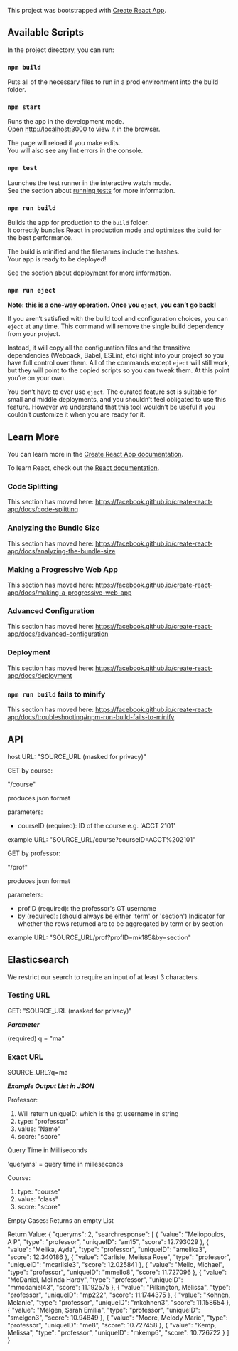 This project was bootstrapped with [Create React App](https://github.com/facebook/create-react-app).

## Available Scripts

In the project directory, you can run:

### `npm build`
Puts all of the necessary files to run in a prod environment into the build folder.

### `npm start`

Runs the app in the development mode.<br />
Open [http://localhost:3000](http://localhost:3000) to view it in the browser.

The page will reload if you make edits.<br />
You will also see any lint errors in the console.

### `npm test`

Launches the test runner in the interactive watch mode.<br />
See the section about [running tests](https://facebook.github.io/create-react-app/docs/running-tests) for more information.

### `npm run build`

Builds the app for production to the `build` folder.<br />
It correctly bundles React in production mode and optimizes the build for the best performance.

The build is minified and the filenames include the hashes.<br />
Your app is ready to be deployed!

See the section about [deployment](https://facebook.github.io/create-react-app/docs/deployment) for more information.

### `npm run eject`

**Note: this is a one-way operation. Once you `eject`, you can’t go back!**

If you aren’t satisfied with the build tool and configuration choices, you can `eject` at any time. This command will remove the single build dependency from your project.

Instead, it will copy all the configuration files and the transitive dependencies (Webpack, Babel, ESLint, etc) right into your project so you have full control over them. All of the commands except `eject` will still work, but they will point to the copied scripts so you can tweak them. At this point you’re on your own.

You don’t have to ever use `eject`. The curated feature set is suitable for small and middle deployments, and you shouldn’t feel obligated to use this feature. However we understand that this tool wouldn’t be useful if you couldn’t customize it when you are ready for it.

## Learn More

You can learn more in the [Create React App documentation](https://facebook.github.io/create-react-app/docs/getting-started).

To learn React, check out the [React documentation](https://reactjs.org/).

### Code Splitting

This section has moved here: https://facebook.github.io/create-react-app/docs/code-splitting

### Analyzing the Bundle Size

This section has moved here: https://facebook.github.io/create-react-app/docs/analyzing-the-bundle-size

### Making a Progressive Web App

This section has moved here: https://facebook.github.io/create-react-app/docs/making-a-progressive-web-app

### Advanced Configuration

This section has moved here: https://facebook.github.io/create-react-app/docs/advanced-configuration

### Deployment

This section has moved here: https://facebook.github.io/create-react-app/docs/deployment

### `npm run build` fails to minify

This section has moved here: https://facebook.github.io/create-react-app/docs/troubleshooting#npm-run-build-fails-to-minify

## API
host URL: "SOURCE_URL (masked for privacy)"

GET by course:

"/course"

produces json format

parameters:
- courseID (required): ID of the course e.g. 'ACCT 2101'

example URL: "SOURCE_URL/course?courseID=ACCT%202101"

GET by professor:

"/prof"

produces json format

parameters: 
- profID (required): the professor's GT username
- by (required): (should always be either 'term' or 'section') Indicator for whether the rows returned are to be aggregated by term or by section

example URL: "SOURCE_URL/prof?profID=mk185&by=section"

## Elasticsearch
We restrict our search to require an input of at least 3 characters.

### Testing URL

GET:   "SOURCE_URL (masked for privacy)"

***Parameter***

(required)  q = "ma"

### Exact URL 
 SOURCE_URL?q=ma

***Example Output List in JSON***

Professor:

1. Will return uniqueID: which is the gt username in string
2. type: "professor"
3. value: "Name"
4. score: "score" 
           

           
Query Time in Milliseconds

'queryms' = query time in milleseconds

Course: 

1. type: "course"
2. value: "class"
3. score: "score"

Empty Cases: Returns an empty List

Return Value:
{
    "queryms": 2,
    "searchresponse": [
        {
            "value": "Meliopoulos, A P",
            "type": "professor",
            "uniqueID": "am15",
            "score": 12.793029
        },
        {
            "value": "Melika, Ayda",
            "type": "professor",
            "uniqueID": "amelika3",
            "score": 12.340186
        },
        {
            "value": "Carlisle, Melissa Rose",
            "type": "professor",
            "uniqueID": "mcarlisle3",
            "score": 12.025841
        },
        {
            "value": "Mello, Michael",
            "type": "professor",
            "uniqueID": "mmello8",
            "score": 11.727096
        },
        {
            "value": "McDaniel, Melinda Hardy",
            "type": "professor",
            "uniqueID": "mmcdaniel43",
            "score": 11.192575
        },
        {
            "value": "Pilkington, Melissa",
            "type": "professor",
            "uniqueID": "mp222",
            "score": 11.1744375
        },
        {
            "value": "Kohnen, Melanie",
            "type": "professor",
            "uniqueID": "mkohnen3",
            "score": 11.158654
        },
        {
            "value": "Melgen, Sarah Emilia",
            "type": "professor",
            "uniqueID": "smelgen3",
            "score": 10.94849
        },
        {
            "value": "Moore, Melody Marie",
            "type": "professor",
            "uniqueID": "me8",
            "score": 10.727458
        },
        {
            "value": "Kemp, Melissa",
            "type": "professor",
            "uniqueID": "mkemp6",
            "score": 10.726722
        }
    ]
}


